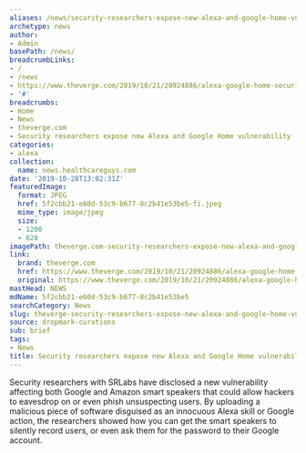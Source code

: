 ```yaml
---
aliases: /news/security-researchers-expose-new-alexa-and-google-home-vulnerability
archetype: news
author:
- Admin
basePath: /news/
breadcrumbLinks:
- /
- /news
- https://www.theverge.com/2019/10/21/20924886/alexa-google-home-security-vulnerability-srlabs-phishing-eavesdropping
- '#'
breadcrumbs:
- Home
- News
- theverge.com
- Security researchers expose new Alexa and Google Home vulnerability
categories:
- alexa
collection:
  name: news.healthcareguys.com
date: '2019-10-28T13:02:31Z'
featuredImage:
  format: JPEG
  href: 5f2cbb21-e60d-53c9-b677-8c2b41e53be5-fi.jpeg
  mime_type: image/jpeg
  size:
  - 1200
  - 628
imagePath: theverge.com-security-researchers-expose-new-alexa-and-google-home-vulnerability
link:
  brand: theverge.com
  href: https://www.theverge.com/2019/10/21/20924886/alexa-google-home-security-vulnerability-srlabs-phishing-eavesdropping
  original: https://www.theverge.com/2019/10/21/20924886/alexa-google-home-security-vulnerability-srlabs-phishing-eavesdropping
mastHead: NEWS
mdName: 5f2cbb21-e60d-53c9-b677-8c2b41e53be5
searchCategory: News
slug: theverge-security-researchers-expose-new-alexa-and-google-home-vulnerability
source: dropmark-curations
sub: brief
tags:
- News
title: Security researchers expose new Alexa and Google Home vulnerability
---
```


Security researchers with SRLabs have disclosed a new vulnerability affecting both Google and Amazon smart speakers that could allow hackers to eavesdrop on or even phish unsuspecting users. By uploading a malicious piece of software disguised as an innocuous Alexa skill or Google action, the researchers showed how you can get the smart speakers to silently record users, or even ask them for the password to their Google account.